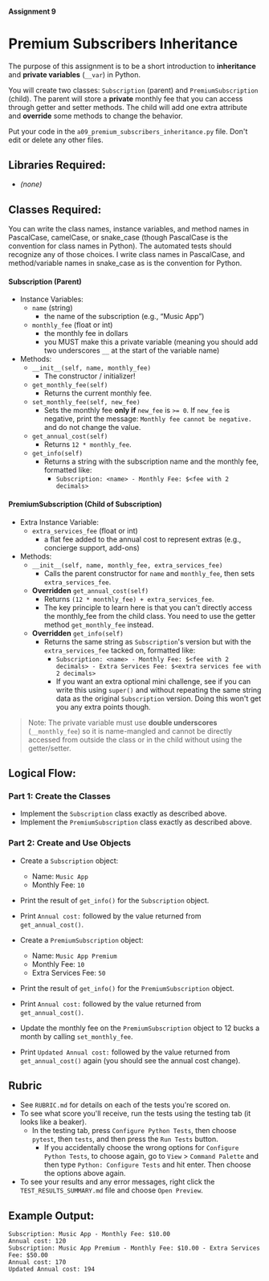 #### Assignment 9
# Premium Subscribers Inheritance

The purpose of this assignment is to be a short introduction to **inheritance** and **private variables** (`__var`) in Python.

You will create two classes: `Subscription` (parent) and `PremiumSubscription` (child). The parent will store a **private** monthly fee that you can access through getter and setter methods. The child will add one extra attribute and **override** some methods to change the behavior.

Put your code in the `a09_premium_subscribers_inheritance.py` file. Don't edit or delete any other files.

## Libraries Required:
- *(none)*

## Classes Required:
You can write the class names, instance variables, and method names in PascalCase, camelCase, or snake_case (though PascalCase is the convention for class names in Python). The automated tests should recognize any of those choices. I write class names in PascalCase, and method/variable names in snake_case as is the convention for Python.

#### Subscription (Parent)
- Instance Variables:
  - `name` (string)
    - the name of the subscription (e.g., “Music App”)
  - `monthly_fee` (float or int)
    - the monthly fee in dollars
    - you MUST make this a private variable (meaning you should add two underscores `__` at the start of the variable name)
- Methods:
  - `__init__(self, name, monthly_fee)`
    - The constructor / initializer!
  - `get_monthly_fee(self)`
    - Returns the current monthly fee.
  - `set_monthly_fee(self, new_fee)`
    - Sets the monthly fee **only if** `new_fee` is `>= 0`. If `new_fee` is negative, print the message: `Monthly fee cannot be negative.` and do not change the value.
  - `get_annual_cost(self)`
    - Returns `12 * monthly_fee`.
  - `get_info(self)`
    - Returns a string with the subscription name and the monthly fee, formatted like:
      - `Subscription: <name> - Monthly Fee: $<fee with 2 decimals>`

#### PremiumSubscription (Child of Subscription)
- Extra Instance Variable:
  - `extra_services_fee` (float or int)
    - a flat fee added to the annual cost to represent extras (e.g., concierge support, add-ons)
- Methods:
  - `__init__(self, name, monthly_fee, extra_services_fee)`
    - Calls the parent constructor for `name` and `monthly_fee`, then sets `extra_services_fee`.
  - **Overridden** `get_annual_cost(self)`
    - Returns `(12 * monthly_fee) + extra_services_fee`.
    - The key principle to learn here is that you can't directly access the monthly_fee from the child class. You need to use the getter method `get_monthly_fee` instead.
  - **Overridden** `get_info(self)`
    - Returns the same string as `Subscription`'s version but with the `extra_services_fee` tacked on, formatted like:
      - `Subscription: <name> - Monthly Fee: $<fee with 2 decimals> - Extra Services Fee: $<extra services fee with 2 decimals>`
      - If you want an extra optional mini challenge, see if you can write this using `super()` and without repeating the same string data as the original `Subscription` version. Doing this won't get you any extra points though.

> Note: The private variable must use **double underscores** (`__monthly_fee`) so it is name-mangled and cannot be directly accessed from outside the class or in the child without using the getter/setter.

## Logical Flow:
### Part 1: Create the Classes
- Implement the `Subscription` class exactly as described above.
- Implement the `PremiumSubscription` class exactly as described above.

### Part 2: Create and Use Objects
- Create a `Subscription` object:
  - Name: `Music App`
  - Monthly Fee: `10`
- Print the result of `get_info()` for the `Subscription` object.
- Print `Annual cost:` followed by the value returned from `get_annual_cost()`.

- Create a `PremiumSubscription` object:
  - Name: `Music App Premium`
  - Monthly Fee: `10`
  - Extra Services Fee: `50`
- Print the result of `get_info()` for the `PremiumSubscription` object.
- Print `Annual cost:` followed by the value returned from `get_annual_cost()`.
- Update the monthly fee on the `PremiumSubscription` object to 12 bucks a month by calling `set_monthly_fee`.
- Print `Updated Annual cost:` followed by the value returned from `get_annual_cost()` again (you should see the annual cost change).

## Rubric
- See `RUBRIC.md` for details on each of the tests you're scored on.
- To see what score you'll receive, run the tests using the testing tab (it looks like a beaker).
    - In the testing tab, press `Configure Python Tests`, then choose `pytest`, then `tests`, and then press the `Run Tests` button.
        - If you accidentally choose the wrong options for `Configure Python Tests`, to choose again, go to `View` > `Command Palette` and then type `Python: Configure Tests` and hit enter. Then choose the options above again.
- To see your results and any error messages, right click the `TEST_RESULTS_SUMMARY.md` file and choose `Open Preview`.

## Example Output:

```
Subscription: Music App - Monthly Fee: $10.00
Annual cost: 120
Subscription: Music App Premium - Monthly Fee: $10.00 - Extra Services Fee: $50.00
Annual cost: 170
Updated Annual cost: 194
```
